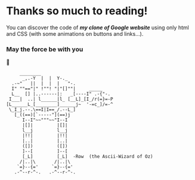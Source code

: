 # Thanks so much to reading!

You can discover the code of 
***my clone of Google website***
using only html and CSS (with some animations on buttons and links...).

### May the force be with you
:mechanical_arm:




         ________
          _,.-Y  |  |  Y-._
      .-~"   ||  |  |  |   "-.
      I" ""=="|" !""! "|"[]""|     _____
      L__  [] |..------|:   _[----I" .-{"-.
     I___|  ..| l______|l_ [__L]_[I_/r(=}=-P
    [L______L_[________]______j~  '-=c_]/=-^
     \_I_j.--.\==I|I==_/.--L_]
       [_((==)[`-----"](==)j
          I--I"~~"""~~"I--I
          |[]|         |[]|
          l__j         l__j
          |!!|         |!!|
          |..|         |..|
          ([])         ([])
          ]--[         ]--[
          [_L]         [_L]  -Row  (the Ascii-Wizard of Oz)
         /|..|\       /|..|\
        `=}--{='     `=}--{='
       .-^--r-^-.   .-^--r-^-.
~~~~~~~~~~~~~~~~~~~~~~~~~~~~~~~~~~~~~~~~~





